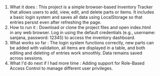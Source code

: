 1) What it does : 
   This project is a simple browser-based Inventory Tracker that allows users 
   to add, view, edit, and delete parts or items. It includes a basic login 
   system and saves all data using LocalStorage so that entries persist even 
   after refreshing the page.
2) How to run it : 
   Download or clone the project files and open index.html in any web browser.
   Log in using the default credentials (e.g., username: sanjana, password: 12345) 
   to access the inventory dashboard.
3) What works so far : 
   The login system functions correctly, new parts can be added with validation,
   all items are displayed in a table, and both editing and deleting of entries 
   work smoothly. Data remains saved across sessions.
4) What I'd do next if I had more time : 
   Adding support for Role-Based Access Control to manage different user privileges.
